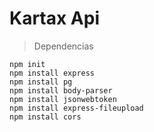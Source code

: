 # Kartax Api

> Dependencias
```
npm init
npm install express
npm install pg
npm install body-parser
npm install jsonwebtoken
npm install express-fileupload
npm install cors
```